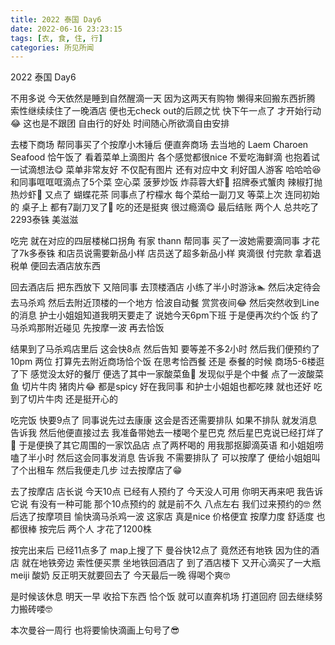 ```yaml
---
title: 2022 泰国 Day6
date: 2022-06-16 23:23:15
tags: [衣, 食, 住, 行]
categories: 所见所闻
---
```


2022 泰国 Day6

不用多说 今天依然是睡到自然醒滴一天 因为这两天有购物 懒得来回搬东西折腾 索性继续续住了一晚酒店 便也无check out的后顾之忧 快下午一点了 才开始行动😂 这也是不跟团 自由行的好处 时间随心所欲滴自由安排

去楼下商场 帮同事买了个按摩小木锤后 便直奔商场 去当地的 Laem Charoen Seafood 恰午饭了 看着菜单上滴图片 各个感觉都很nice 不爱吃海鲜滴 也抱着试一试滴想法😋 菜单非常友好 不仅配有图片 还有对应中文 利好国人游客 哈哈哈😆 和同事哐哐哐滴点了5个菜 空心菜 菠萝炒饭 炸蒜蓉大虾🦐 招牌泰式蟹肉 辣椒打抛热炒虾🦐  又点了 蝴蝶花茶 同事点了柠檬水 每个菜给一副刀叉 等菜上次 连同初始的 桌子上 都有7副刀叉了🤣 吃的还是挺爽 很过瘾滴😋 最后结账 两个人 总共吃了2293泰铢 美滋滋 

吃完 就在对应的四层楼梯口拐角 有家 thann 帮同事 买了一波她需要滴同事 才花了7k多泰铢 和店员说需要新品小样 店员送了超多新品小样 爽滴很 付完款 拿着退税单 便回去酒店放东西

回去酒店后 把东西放下 又陪同事 去顶楼酒店 小练了半小时游泳🏊 然后决定待会去马杀鸡 然后去附近顶楼的一个地方 恰波自动餐 赏赏夜间😂 然后突然收到Line的消息 护士小姐姐知道我明天要走了 说她今天6pm下班 于是便再次约个饭 约了马杀鸡那附近碰见 先按摩一波 再去恰饭 

结果到了马杀鸡店里后 这会快8点 然后告知 要等差不多2小时 然后我们便预约了10pm 两位 打算先去附近商场恰个饭 在思考恰西餐 还是 泰餐的时候 商场5-6楼逛了下 感觉没太好的餐厅 便选了其中一家酸菜鱼🤣 发现似乎是个中餐 点了一波酸菜鱼 切片牛肉 猪肉片😂 都是spicy 好在我同事 和护士小姐姐也都吃辣 就也还好 吃到了切片牛肉 还是挺开心的 

 吃完饭 快要9点了 同事说先过去康康 这会是否还需要排队 如果不排队 就发消息告诉我 然后他便直接过去 我准备带她去一楼喝个星巴克 然后星巴克说已经打烊了🤣 于是便换了其它周围的一家饮品店 点了两杯喝的 用我那抠脚滴英语 和小姐姐唠嗑了半小时 然后这会同事发消息 告诉我 不需要排队了 可以按摩了 便给小姐姐叫了个出租车 然后我便走几步 过去按摩店了😁

去了按摩店 店长说 今天10点 已经有人预约了 今天没人可用 你明天再来吧 我告诉它说 有没有一种可能 那个10点预约的 就是前不久 八点左右 我们过来预约的🤓 然后选了按摩项目 愉快滴马杀鸡一波 这家店 真是nice 价格便宜 按摩力度 舒适度 也都很棒 按完后 两个人 才花了1200株 

按完出来后 已经11点多了 map上搜了下 曼谷快12点了 竟然还有地铁 因为住的酒店 就在地铁旁边 索性便买票 坐地铁回酒店了 到了酒店楼下 又开心滴买了一大瓶meiji 酸奶 反正明天就要回去了 今天最后一晚 得喝个爽🤓

是时候该休息 明天一早 收拾下东西 恰个饭 就可以直奔机场 打道回府 回去继续努力搬砖喽🤓

本次曼谷一周行 也将要愉快滴画上句号了😎